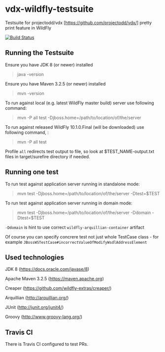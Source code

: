 # vdx-wildfly-testsuite
Testsuite for projectodd/vdx [https://github.com/projectodd/vdx/] pretty print feature in WildFly

[![Build Status](https://travis-ci.org/jboss-eap-qe/vdx-wildfly-testsuite.svg?branch=master)](https://travis-ci.org/jboss-eap-qe/vdx-wildfly-testsuite)

Running the Testsuite
-------------------

Ensure you have JDK 8 (or newer) installed

> java -version

Ensure you have Maven 3.2.5 (or newer) installed

> mvn -version

To run against local (e.g. latest WildFly master build) server use following command:

> mvn -P all test -Djboss.home=/path/to/location/of/the/server

To run against released WildFly 10.1.0.Final (will be downloaded) use following command, :

> mvn -P all test

Profile `all` redirects test output to file, so look at $TEST_NAME-output.txt files in target/surefire directory if needed.


Running one test
-------------------

To run test against application server running in standalone mode:

> mvn test -Djboss.home=/path/to/location/of/the/server -Dtest=$TEST

To run test against application server running in domain mode:

> mvn test -Djboss.home=/path/to/location/of/the/server -Ddomain -Dtest=$TEST

`-Ddomain` is hint to use correct `wildfly-arquillian-container` artifact

Of course you can specify concrere test not just whole TestCase class - for example `JBossWSTestCase#incorrectValueOfModifyWsdlAddressElement`


Used technologies
-----------------

JDK 8 (https://docs.oracle.com/javase/8)
 
Apache Maven 3.2.5 (https://maven.apache.org)

Creaper (https://github.com/wildfly-extras/creaper/)

Arquillian (http://arquillian.org/)

JUnit (http://junit.org/junit4/)

Groovy (http://www.groovy-lang.org/)


Travis CI
---------

There is Travis CI configured to test PRs. 
  	    
